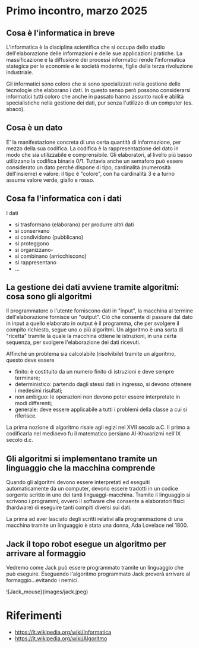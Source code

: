 # Primo incontro, marzo 2025

## Cosa è l'informatica in breve 
L'informatica è la disciplina scientifica che si occupa dello studio dell'elaborazione delle informazioni e delle sue applicazioni pratiche.
La massificazione e la diffusione dei processi informatici rende l'informatica stategica per le economie e le società moderne, figlie della terza rivoluzione industriale.

Gli informatici sono coloro che si sono specializzati nella gestione delle tecnologie che elaborano i dati. In questo senso però possono considerarsi informatici tutti coloro che anche in passato hanno 
assunto ruoli e abilità specialistiche nella gestione dei dati, pur senza l'utilizzo di un computer (es. abaco).

## Cosa è un dato
E' la manifestazione concreta di una certa quantità di informazione, per mezzo della sua codifica. La codifica è la rappresentazione del dato in modo che sia utilizzabile e comprensibile.
Gli elaboratori, al livello più basso utilizzano la codifica binaria 0/1.
Tuttavia anche un semaforo può essere considerato un dato perché dispone di tipo, cardinalità (numerosità dell'insieme) e valore: il tipo è "colore", con ha cardinalità 3 e a turno assume valore verde, giallo e rosso.

## Cosa fa l'informatica con i dati 
I dati 
- si trasformano (elaborano) per produrre altri dati
- si conservano 
- si condividono (pubblicano)
- si proteggono
- si organizzano- 
- si combinano (arricchiscono)
- si rappresentano
- ...

## La gestione dei dati avviene tramite algoritmi: cosa sono gli algoritmi
Il programmatore o l'utente forniscono dati in "input", la macchina al termine dell'elaborazione fornisce un "output".
Ciò che consente di passare dal dato in input a quello elaborato in output è il programma, che per svolgere il compito richiesto, segue uno o più algoritmi.
Un algoritmo è una sorta di "ricetta" tramite la quale la macchina ottiene le istruzioni, in una certa sequenza, per svolgere l'elaborazione dei dati ricevuti.

Affinché un problema sia calcolabile (risolvibile) tramite un algoritmo, questo deve essere
- finito: è costituito da un numero finito di istruzioni e deve sempre terminare;
- deterministico: partendo dagli stessi dati in ingresso, si devono ottenere i medesimi risultati;
- non ambiguo: le operazioni non devono poter essere interpretate in modi differenti;
- generale: deve essere applicabile a tutti i problemi della classe a cui si riferisce.

La prima nozione di algoritmo risale agli egizi nel XVII secolo a.C.
Il primo a codificarla nel medioevo fu il matematico persiano Al-Khwarizmi nell'IX secolo d.c.

## Gli algoritmi si implementano tramite un linguaggio che la macchina comprende
Quando gli algoritmi devono essere interpretati ed eseguiti automaticamente da un computer, devono essere tradotti in un codice sorgente scritto in uno dei tanti linguaggi-macchina. 
Tramite il linguaggio si scrivono i programmi, ovvero il software che consente a elaboratori fisici (hardware) di eseguire tanti compiti diversi sui dati.

La prima ad aver lasciato degli scritti relativi alla programmazione di una macchina tramite un linguaggio è stata una donna, Ada Lovelace nel 1800.

## Jack il topo robot esegue un algoritmo per arrivare al formaggio
Vedremo come Jack può essere programmato tramite un linguaggio che può eseguire.
Eseguendo l'algoritmo programmato Jack proverà arrivare al formaggio...evitando i nemici.

![Jack_mouse}(images/jack.jpeg)

# Riferimenti
- https://it.wikipedia.org/wiki/Informatica
- https://it.wikipedia.org/wiki/Algoritmo
